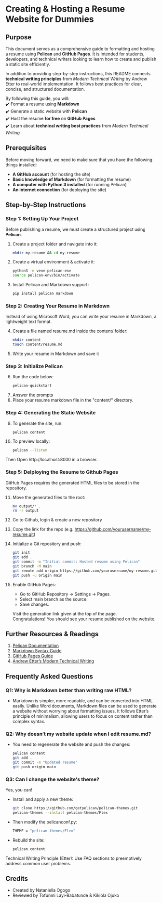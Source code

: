 # Creating & Hosting a Resume Website for Dummies
## Purpose
This document serves as a comprehensive guide to formatting and hosting a resume using **Pelican** and **GitHub Pages**. It is intended for students, developers, and technical writers looking to learn how to create and publish a static site efficiently. 

In addition to providing step-by-step instructions, this README connects **technical writing principles** from *Modern Technical Writing* by Andrew Etter to real-world implementation. It follows best practices for clear, concise, and structured documentation.

By following this guide, you will:  
✔️ Format a resume using **Markdown**  
✔️ Generate a static website with **Pelican**  
✔️ Host the resume **for free** on **GitHub Pages**  
✔️ Learn about **technical writing best practices** from *Modern Technical Writing*

## Prerequisites
Before moving forward, we need to make sure that you have the following things installed:  
- **A GitHub account** (for hosting the site)
- **Basic knowledge of Markdown** (for formatting the resume)
- **A computer with Python 3 installed** (for running Pelican)
- **An internet connection** (for deploying the site)

## Step-by-Step Instructions
### Step 1: Setting Up Your Project
Before publishing a resume, we must create a structured project using **Pelican**.

1. Create a project folder and navigate into it:
   ```sh
   mkdir my-resume && cd my-resume
2. Create a virtual environment & activate it:
    ```sh 
    python3 -m venv pelican-env
    source pelican-env/bin/activate
3. Install Pelican and Markdown support:
    ```sh
    pip install pelican markdown

### Step 2: Creating Your Resume in Markdown
Instead of using Microsoft Word, you can write your resume in Markdown, a lightweight text format. 

4. Create a file named resume.md inside the content/ folder:
    ```sh
    mkdir content
    touch content/resume.md
5. Write your resume in Markdown and save it

### Step 3: Initialize Pelican
6. Run the code below:
    ```sh
    pelican-quickstart
7. Answer the prompts
8. Place your resume markdown file in the "content/" directory.

### Step 4: Generating the Static Website
9. To generate the site, run:
    ```sh
    pelican content
10. To preview locally:
    ```sh
    pelican --listen
Then Open http://localhost:8000 in a browser.

### Step 5: Delploying the Resume to Github Pages
GitHub Pages requires the generated HTML files to be stored in the repository.  

11. Move the generated files to the root:
    ```sh
    mv output/* .
    rm -r output
12. Go to Github, login & create a new repository
13. Copy the link for the repo (e.g. https://github.com/yourusername/my-resume.git)
14. Initialize a Git repository and push:
    ```sh
    git init
    git add .
    git commit -m "Initial commit: Hosted resume using Pelican"
    git branch -M main
    git remote add origin https://github.com/yourusername/my-resume.git
    git push -u origin main
15. Enable GitHub Pages:
    - Go to GitHub Repository → Settings → Pages.
    - Select main branch as the source.
    - Save changes.  

    Visit the generation link given at the top of the page.  
    Congratulations! You should see your resume published on the website. 

## Further Resources & Readings
1. [Pelican Documentation](https://docs.getpelican.com)
2. [Markdown Syntax Guide](https://www.markdownguide.org)
3. [GitHub Pages Guide](https://pages.github.com)
4. [Andrew Etter’s Modern Technical Writing](https://www.google.com/url?sa=t&source=web&rct=j&opi=89978449&url=https://www.amazon.ca/Modern-Technical-Writing-Introduction-Documentation-ebook/dp/B01A2QL9SS&ved=2ahUKEwjfutm3pvaLAxXkGzQIHVERIIsQFnoECB0QAQ&usg=AOvVaw0yVQfjJ42Dn0-liR2DWbD7)

## Frequently Asked Questions
### Q1: Why is Markdown better than writing raw HTML?
- Markdown is simpler, more readable, and can be converted into HTML easily. Unlike Word documents, Markdown files can be used to generate a website without worrying about formatting issues.
It follows Etter’s principle of minimalism, allowing users to focus on content rather than complex syntax.

### Q2: Why doesn’t my website update when I edit resume.md?
- You need to regenerate the website and push the changes:  
    ```sh
    pelican content
    git add .
    git commit -m "Updated resume"
    git push origin main
### Q3: Can I change the website's theme?
Yes, you can!
- Install and apply a new theme:
    ```sh
    git clone https://github.com/getpelican/pelican-themes.git
    pelican-themes --install pelican-themes/Flex
- Then modify the pelicanconf.py:
    ```sh
    THEME = "pelican-themes/Flex"
- Rebuild the site:
    ```sh
    pelican content
Technical Writing Principle (Etter): Use FAQ sections to preemptively address common user problems.

## Credits
- Created by Nataniella Ogogo
- Reviewed by Tofunmi Layi-Babatunde & Kikiola Ojuko
